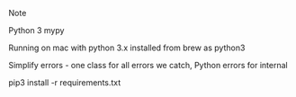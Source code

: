 
Note

Python 3
mypy



Running on mac with python 3.x installed from brew as python3


Simplify errors - one class for all errors we catch, Python errors for internal

pip3 install -r requirements.txt
